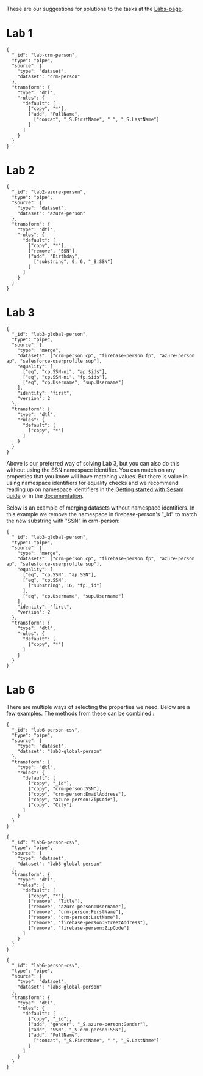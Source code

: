 These are our suggestions for solutions to the tasks at the [Labs-page](https://github.com/sesam-community/wiki/wiki/Labs).

# Lab 1
```
{
  "_id": "lab-crm-person",
  "type": "pipe",
  "source": {
    "type": "dataset",
    "dataset": "crm-person"
  },
  "transform": {
    "type": "dtl",
    "rules": {
      "default": [
        ["copy", "*"],
        ["add", "FullName",
          ["concat", "_S.FirstName", " ", "_S.LastName"]
        ]
      ]
    }
  }
}
```

# Lab 2
```
{
  "_id": "lab2-azure-person",
  "type": "pipe",
  "source": {
    "type": "dataset",
    "dataset": "azure-person"
  },
  "transform": {
    "type": "dtl",
    "rules": {
      "default": [
        ["copy", "*"],
        ["remove", "SSN"],
        ["add", "Birthday",
          ["substring", 0, 6, "_S.SSN"]
        ]
      ]
    }
  }
}
```

# Lab 3
```
{
  "_id": "lab3-global-person",
  "type": "pipe",
  "source": {
    "type": "merge",
    "datasets": ["crm-person cp", "firebase-person fp", "azure-person ap", "salesforce-userprofile sup"],
    "equality": [
      ["eq", "cp.SSN-ni", "ap.$ids"],
      ["eq", "cp.SSN-ni", "fp.$ids"],
      ["eq", "cp.Username", "sup.Username"]
    ],
    "identity": "first",
    "version": 2
  },
  "transform": {
    "type": "dtl",
    "rules": {
      "default": [
        ["copy", "*"]
      ]
    }
  }
}
```

Above is our preferred way of solving Lab 3, but you can also do this without using the SSN namespace identifier. You can match on any properties that you know will have matching values. But there is value in using namespace identifiers for equality checks and we recommend reading up on namespace identifiers in the [Getting started with Sesam guide](https://github.com/sesam-community/wiki/wiki/Getting-started#6312-Namespace-identifiers) or in the [documentation](https://docs.sesam.io/DTLReferenceGuide.html#namespaces).

Below is an example of merging datasets without namespace identifiers. In this example we remove the namespace in firebase-person's "_id" to match the new substring with "SSN" in crm-person:
```
{
  "_id": "lab3-global-person",
  "type": "pipe",
  "source": {
    "type": "merge",
    "datasets": ["crm-person cp", "firebase-person fp", "azure-person ap", "salesforce-userprofile sup"],
    "equality": [
      ["eq", "cp.SSN", "ap.SSN"],
      ["eq", "cp.SSN",
        ["substring", 16, "fp._id"]
      ],
      ["eq", "cp.Username", "sup.Username"]
    ],
    "identity": "first",
    "version": 2
  },
  "transform": {
    "type": "dtl",
    "rules": {
      "default": [
        ["copy", "*"]
      ]
    }
  }
}
```
# Lab 6
There are multiple ways of selecting the properties we need. Below are a few examples. The methods from these can be combined :

```
{
  "_id": "lab6-person-csv",
  "type": "pipe",
  "source": {
    "type": "dataset",
    "dataset": "lab3-global-person"
  },
  "transform": {
    "type": "dtl",
    "rules": {
      "default": [
        ["copy", "_id"],
        ["copy", "crm-person:SSN"],
        ["copy", "crm-person:EmailAddress"],
        ["copy", "azure-person:ZipCode"],
        ["copy", "City"]
      ]
    }
  }
}
```

```
{
  "_id": "lab6-person-csv",
  "type": "pipe",
  "source": {
    "type": "dataset",
    "dataset": "lab3-global-person"
  },
  "transform": {
    "type": "dtl",
    "rules": {
      "default": [
        ["copy", "*"],
        ["remove", "Title"],
        ["remove", "azure-person:Username"],
        ["remove", "crm-person:FirstName"],
        ["remove", "crm-person:LastName"],
        ["remove", "firebase-person:StreetAddress"],
        ["remove", "firebase-person:ZipCode"]
      ]
    }
  }
}
```

```
{
  "_id": "lab6-person-csv",
  "type": "pipe",
  "source": {
    "type": "dataset",
    "dataset": "lab3-global-person"
  },
  "transform": {
    "type": "dtl",
    "rules": {
      "default": [
        ["copy", "_id"],
        ["add", "gender", "_S.azure-person:Gender"],
        ["add", "SSN", "_S.crm-person:SSN"],
        ["add", "FullName",
          ["concat", "_S.FirstName", " ", "_S.LastName"]
        ]
      ]
    }
  }
}
``` 
